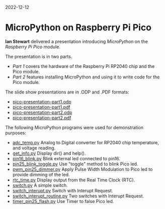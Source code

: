 2022-12-12

# MicroPython on Raspberry Pi Pico

**Ian Stewart** delivered a presentation introducing *MicroPython* on the *Raspberry Pi Pico* module.

The presentation is in two parts. 

* *Part 1* covers the hardware of the Raspberry Pi RP2040 chip and the Pico module.
* *Part 2* features installing MicroPython and using it to write code for the Pico module. 

The slide show presentations are in .ODP and .PDF formats:

* [ pico-presentation-part1.odp](pico-presentation-part1.odp)
* [ pico-presentation-part1.pdf](pico-presentation-part1.pdf)
* [ pico-presentation-part2.odp](pico-presentation-part2.odp)
* [ pico-presentation-part2.pdf](pico-presentation-part2.pdf) 

The following MicroPython programs were used for demonstration purposes:

* [adc_temp.py](demo_progs/adc_temp.py) Analog to Digital converter for RP2040 chip temperature, and voltage reading.
* [get_info.py](demo_progs/get_info.py) Display dir() and help().
* [pin16_blink.py](demo_progs/pin16_blink.py) Blink external led connected to pin16.
* [pin25_blink_toggle.py](demo_progs/pin25_blink_toggle.py) Use "toggle" method to blink Pico led.
* [pwm_pin25_dimmer.py](demo_progs/pwm_pin25_dimmer.py) Apply Pulse Width Modulation to Pico led to provide dimming of the led.
* [rtc_time.py](demo_progs/rtc_time.py) Display output from the Real Time Clock (RTC).
* [switch.py](demo_progs/switch.py) A simple switch.
* [switch_interupt.py](demo_progs/switch_interupt.py) Switch with Interupt Request.
* [switch_interupt_routine.py](demo_progs/switch_interupt_routine.py) Two switches with Interupt Request.
* [timer_pin25_flash.py](demo_progs/timer_pin25_flash.py) Use Timer to false Pico led.
